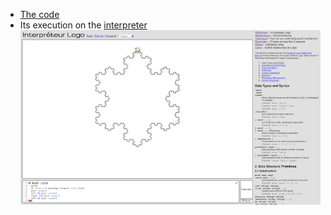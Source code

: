* [The code](koch.lgo)
* Its execution on the [interpreter](https://www.calormen.com/jslogo/)
![](Koch.png)
